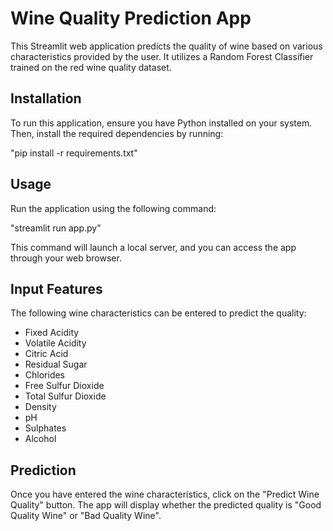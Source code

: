 # Wine Quality Prediction App

This Streamlit web application predicts the quality of wine based on various characteristics provided by the user. It utilizes a Random Forest Classifier trained on the red wine quality dataset.

## Installation

To run this application, ensure you have Python installed on your system. Then, install the required dependencies by running:

"pip install -r requirements.txt"

## Usage

Run the application using the following command:

"streamlit run app.py"

This command will launch a local server, and you can access the app through your web browser.

## Input Features

The following wine characteristics can be entered to predict the quality:

- Fixed Acidity
- Volatile Acidity
- Citric Acid
- Residual Sugar
- Chlorides
- Free Sulfur Dioxide
- Total Sulfur Dioxide
- Density
- pH
- Sulphates
- Alcohol

## Prediction

Once you have entered the wine characteristics, click on the "Predict Wine Quality" button. The app will display whether the predicted quality is "Good Quality Wine" or "Bad Quality Wine".





